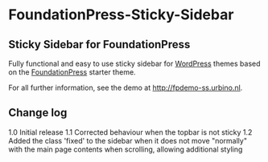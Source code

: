 # FoundationPress-Sticky-Sidebar
## Sticky Sidebar for FoundationPress

Fully functional and easy to use sticky sidebar for [WordPress](https://wordpress.org/) themes based on the [FoundationPress](https://foundationpress.olefredrik.com/) starter theme.

For all further information, see the demo at http://fpdemo-ss.urbino.nl.

## Change log
1.0 Initial release
1.1 Corrected behaviour when the topbar is not sticky
1.2 Added the class 'fixed' to the sidebar when it does not move "normally" with the main page contents when scrolling, allowing additional styling
